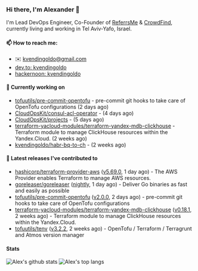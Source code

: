 ### Hi there, I'm Alexander 👋

I'm Lead DevOps Engineer, Co-Founder of [ReferrsMe](https://referrs.me/) & [CrowdFind](https://crowdfind.ai/), currently living and working in Tel Aviv-Yafo, Israel.

#### 📫 How to reach me:

- ✉️ kvendingoldo@gmail.com
- [dev.to: kvendingoldo](https://dev.to/kvendingoldo)
- [hackernoon: kvendingoldo](https://hackernoon.com/u/kvendingoldo)

#### 👷 Currently working on


- [tofuutils/pre-commit-opentofu](https://github.com/tofuutils/pre-commit-opentofu) - pre-commit git hooks to take care of OpenTofu configurations (2 days ago)
- [CloudOpsKit/consul-acl-operator](https://github.com/CloudOpsKit/consul-acl-operator) -  (4 days ago)
- [CloudOpsKit/projects](https://github.com/CloudOpsKit/projects) -  (5 days ago)
- [terraform-yacloud-modules/terraform-yandex-mdb-clickhouse](https://github.com/terraform-yacloud-modules/terraform-yandex-mdb-clickhouse) - Terraform module to manage ClickHouse resources within the Yandex.Cloud. (2 weeks ago)
- [kvendingoldo/habr-bq-to-ch](https://github.com/kvendingoldo/habr-bq-to-ch) -  (2 weeks ago)

#### 🔭 Latest releases I've contributed to

- [hashicorp/terraform-provider-aws](https://github.com/hashicorp/terraform-provider-aws) ([v5.69.0](https://github.com/hashicorp/terraform-provider-aws/releases/tag/v5.69.0), 1 day ago) - The AWS Provider enables Terraform to manage AWS resources.
- [goreleaser/goreleaser](https://github.com/goreleaser/goreleaser) ([nightly](https://github.com/goreleaser/goreleaser/releases/tag/nightly), 1 day ago) - Deliver Go binaries as fast and easily as possible
- [tofuutils/pre-commit-opentofu](https://github.com/tofuutils/pre-commit-opentofu) ([v2.0.0](https://github.com/tofuutils/pre-commit-opentofu/releases/tag/v2.0.0), 2 days ago) - pre-commit git hooks to take care of OpenTofu configurations
- [terraform-yacloud-modules/terraform-yandex-mdb-clickhouse](https://github.com/terraform-yacloud-modules/terraform-yandex-mdb-clickhouse) ([v0.18.1](https://github.com/terraform-yacloud-modules/terraform-yandex-mdb-clickhouse/releases/tag/v0.18.1), 2 weeks ago) - Terraform module to manage ClickHouse resources within the Yandex.Cloud.
- [tofuutils/tenv](https://github.com/tofuutils/tenv) ([v3.2.2](https://github.com/tofuutils/tenv/releases/tag/v3.2.2), 2 weeks ago) - OpenTofu / Terraform / Terragrunt and Atmos version manager

#### Stats

![Alex's github stats](https://github-readme-stats.vercel.app/api?username=kvendingoldo&show_icons=true&theme=default&disable_animations=true&count_private=true&hide_rank=true&include_all_commits=true&custom_title=GitHub%20Stats&line_height=20)
![Alex's top langs](https://github-readme-stats.vercel.app/api/top-langs/?username=kvendingoldo&hide=tex,html,hcl,css,jupyter%20notebook&layout=compact)
